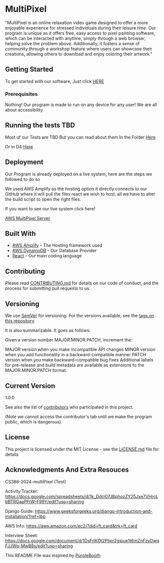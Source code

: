 # MultiPixel

"MultiPixel is an online relaxation video game designed to offer a more enjoyable experience for stressed individuals during their leisure time. Our program is unique as it offers free, easy access to pixel painting software, which can be interacted with anytime, simply through a web browser, helping solve the problem above. Additionally, it fosters a sense of community through a workshop feature where users can showcase their creations, allowing others to download and enjoy coloring their artwork."

## Getting Started

To get started with our software, Just click [HERE](https://www.multi-pixel.com/)

### Prerequisites

Nothing! Our program is made to run on any device for any user! We are all about accessibility

## Running the tests TBD

Most of our Tests are TBD But you can read about them 
In the Folder [Here](https://github.com/thomasrotchford/CS386-2024-multiPainter/tree/main/Unit%20Testing)

Or in D4 [Here](https://github.com/thomasrotchford/CS386-2024-multiPainter/tree/main/Deliverables/Submitted)

## Deployment

Our Program is already deployed on a live system, here are the steps we followed to do so

We used AWS Amplify as the hosting option it directly connects to our GitHub where it will pull the files react we wish to host, all we have to alter the build script to open the right files.

If you want to see our live system click here!

[AWS MultiPixel Server](https://main.d11cyvij8wfh64.amplifyapp.com/)

## Built With
* [AWS Amplify](https://aws.amazon.com/amplify/?gclid=CjwKCAjwte-vBhBFEiwAQSv_xWo2Pgaavj32wuevCtm0NXy542AZu2cszc332S6rSNIlDDi73hVBcxoCqvIQAvD_BwE&trk=9eb02e4d-80e0-4f27-a621-b90b3c870bf3&sc_channel=ps&ef_id=CjwKCAjwte-vBhBFEiwAQSv_xWo2Pgaavj32wuevCtm0NXy542AZu2cszc332S6rSNIlDDi73hVBcxoCqvIQAvD_BwE:G:s&s_kwcid=AL!4422!3!651751060764!e!!g!!aws%20amplify!19852662236!145019201417) - The Hosting framework used
* [AWS DynamoDB](https://aws.amazon.com/pm/dynamodb/?gclid=CjwKCAjwte-vBhBFEiwAQSv_xbI4zK-SsSlYzw5AU1pt20A-3xmc5xQPms0BS_O9jwD256TGvYB0ZxoCtL0QAvD_BwE&trk=390f2f77-1064-4521-bd83-27d9213b65c9&sc_channel=ps&ef_id=CjwKCAjwte-vBhBFEiwAQSv_xbI4zK-SsSlYzw5AU1pt20A-3xmc5xQPms0BS_O9jwD256TGvYB0ZxoCtL0QAvD_BwE:G:s&s_kwcid=AL!4422!3!651751059996!e!!g!!aws%20dynamodb!19852662209!145019198137) - Our Database Provider
* [React](https://react.dev/) - Our main coding language



## Contributing

Please read [CONTRIBUTING.md](https://github.com/thomasrotchford/CS386-2024-multiPixel/blob/main/CONTRIBUTING.md) for details on our code of conduct, and the process for submitting pull requests to us.

## Versioning

We use [SemVer](http://semver.org/) for versioning. For the versions available, see the [tags on this repository](https://github.com/thomasrotchford/CS386-2024-multiPixel/tags). 

It is also summarizable. It goes as follows:

Given a version number MAJOR.MINOR.PATCH, increment the:

MAJOR version when you make incompatible API changes
MINOR version when you add functionality in a backward-compatible manner
PATCH version when you make backward-compatible bug fixes
Additional labels for pre-release and build metadata are available as extensions to the MAJOR.MINOR.PATCH format.

## Current Version

1.0.0

See also the list of [contributors](https://github.com/thomasrotchford/CS386-2024-multiPixel/network/dependencies) who participated in this project.

(Note we cannot access the contributor's tab until we make the program public, which is dangerous)

## License

This project is licensed under the MIT License - see the [LICENSE.md](https://github.com/thomasrotchford/CS386-2024-multiPixel/blob/main/LICENSE) file for details

## Acknowledgments And Extra Resouces

CS386-2024-multiPixel (Test)

Activity Tracker: https://docs.google.com/spreadsheets/d/1k_Ddci07JBphozZY25Jxe7VHrcLbBTRGaaPFtW-F99Y/edit?usp=sharing

Django Guide: https://www.geeksforgeeks.org/django-introduction-and-installation/?ref=lbp

AWS Info: https://aws.amazon.com/ec2/?did=ft_card&trk=ft_card

Interview Sheet: https://docs.google.com/document/d/1DsFrlKDt2PIjpr2gipue1t6mZnFzyDwqFJJWq-MwB8s/edit?usp=sharing

This README  File was inspired by [PurpleBooth](https://gist.github.com/PurpleBooth/109311bb0361f32d87a2)



